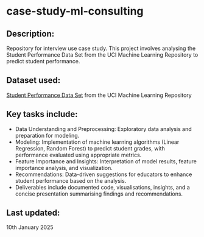 # case-study-ml-consulting

## Description:
Repository for interview use case study. This project involves analysing the Student Performance Data Set from the UCI Machine Learning Repository to predict student performance.

## Dataset used:
[Student Performance Data Set](https://archive.ics.uci.edu/ml/datasets/Student+Performance) from the UCI Machine Learning Repository

## Key tasks include:
- Data Understanding and Preprocessing: Exploratory data analysis and preparation for modeling.
- Modeling: Implementation of machine learning algorithms (Linear Regression, Random Forest) to predict student grades, with performance evaluated using appropriate metrics.
- Feature Importance and Insights: Interpretation of model results, feature importance analysis, and visualization.
- Recommendations: Data-driven suggestions for educators to enhance student performance based on the analysis.
- Deliverables include documented code, visualisations, insights, and a concise presentation summarising findings and recommendations.

## Last updated:
10th January 2025
